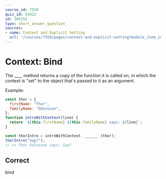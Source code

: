 ```yaml
---
course_id: 7550
quiz_id: 53422
id: 366152
type: short_answer_question
sources:
- name: Context and Explicit Setting
  url: "/courses/7550/pages/context-and-explicit-setting?module_item_id=627589"
---
```


# Context: Bind

The \_\_\_\_ method returns a copy of the function it is called on, in which the
context is "set" to the object that's passed to it as an argument.

Example:

```javascript
const thor = {
  firstName: "Thor",
  familyName: "Odinsson",
};
function introWithContext(line) {
  return `${this.firstName} ${this.familyName} says: ${line}`;
}

const thorIntro = introWithContext. ______ (thor);
thorIntro("Sup?");
// => Thor Odinsson says: Sup?
```

## Correct

bind
